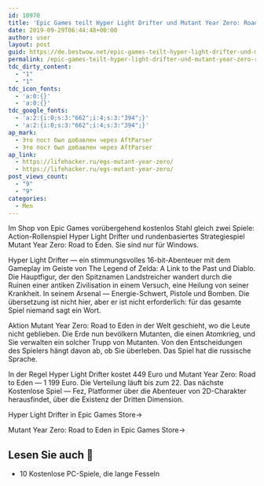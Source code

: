 ```yaml
---
id: 10970
title: 'Epic Games teilt Hyper Light Drifter und Mutant Year Zero: Road to Eden'
date: 2019-09-29T06:44:48+00:00
author: user
layout: post
guid: https://de.bestwow.net/epic-games-teilt-hyper-light-drifter-und-mutant-year-zero-road-to-eden/
permalink: /epic-games-teilt-hyper-light-drifter-und-mutant-year-zero-road-to-eden/
tdc_dirty_content:
  - "1"
  - "1"
tdc_icon_fonts:
  - 'a:0:{}'
  - 'a:0:{}'
tdc_google_fonts:
  - 'a:2:{i:0;s:3:"662";i:4;s:3:"394";}'
  - 'a:2:{i:0;s:3:"662";i:4;s:3:"394";}'
ap_mark:
  - Это пост был добавлен через AftParser
  - Это пост был добавлен через AftParser
ap_link:
  - https://lifehacker.ru/egs-mutant-year-zero/
  - https://lifehacker.ru/egs-mutant-year-zero/
post_views_count:
  - "9"
  - "9"
categories:
  - Men
---
```

Im Shop von Epic Games vorübergehend kostenlos Stahl gleich zwei Spiele: Action-Rollenspiel Hyper Light Drifter und rundenbasiertes Strategiespiel Mutant Year Zero: Road to Eden. Sie sind nur für Windows.

Hyper Light Drifter — ein stimmungsvolles 16-bit-Abenteuer mit dem Gameplay im Geiste von The Legend of Zelda: A Link to the Past und Diablo. Die Hauptfigur, der den Spitznamen Landstreicher wandert durch die Ruinen einer antiken Zivilisation in einem Versuch, eine Heilung von seiner Krankheit. In seinem Arsenal — Energie-Schwert, Pistole und Bomben. Die übersetzung ist nicht hier, aber er ist nicht erforderlich: für das gesamte Spiel niemand sagt ein Wort.</p> 

Aktion Mutant Year Zero: Road to Eden in der Welt geschieht, wo die Leute nicht geblieben. Die Erde nun bevölkern Mutanten, die einen Atomkrieg, und Sie verwalten ein solcher Trupp von Mutanten. Von den Entscheidungen des Spielers hängt davon ab, ob Sie überleben. Das Spiel hat die russische Sprache.</p> 

In der Regel Hyper Light Drifter kostet 449 Euro und Mutant Year Zero: Road to Eden — 1 199 Euro. Die Verteilung läuft bis zum 22. Das nächste Kostenlose Spiel — Fez, Platformer über die Abenteuer von 2D-Charakter herausfindet, über die Existenz der Dritten Dimension.

Hyper Light Drifter in Epic Games Store→

Mutant Year Zero: Road to Eden in Epic Games Store→

<div>
  <h2 class="read-also__title">
    <span>Lesen Sie auch</span> <span>🧐 </span>
  </h2>
  
  <ul class="read-also__list">
    <li>
      10 Kostenlose PC-Spiele, die lange Fesseln
    </li>
  </ul>
</div>
